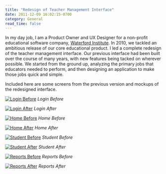 ```yaml
---
title: "Redesign of Teacher Management Interface"
date: 2011-12-09 16:02:15-0700
category: General
read_time: false
---
```


In my day job, I am a Product Owner and UX Designer for a non-profit educational software company, [Waterford Institute](https://www.waterford.org). In 2010, we tackled an ambitious release of our core educational product. I led a complete redesign of the teacher management interface. Our previous interface had been built over the course of many years, with new features being tacked on wherever possible. We started from the ground up, analyzing the primary jobs that educators needed to perform, and then designing an application to make those jobs quick and simple.

Included here are some screens from the previous version and mockups of the redesigned interface.

[![Login Before](https://media.bennorris.org/images/bennorris/uploads/2019/a0fa4f849c.png "Login Before")](https://media.bennorris.org/images/bennorris/uploads/2019/a0fa4f849c.png)
*Login Before*

[![Login After](https://media.bennorris.org/images/bennorris/uploads/2019/7544da036e.png "Login After")](https://media.bennorris.org/images/bennorris/uploads/2019/7544da036e.png)
*Login After*

[![Home Before](https://media.bennorris.org/images/bennorris/uploads/2019/84fa1918a7.png "Home Before")](https://media.bennorris.org/images/bennorris/uploads/2019/84fa1918a7.png)
*Home Before*

[![Home After](https://media.bennorris.org/images/bennorris/uploads/2019/c3b58f3715.png "Home After")](https://media.bennorris.org/images/bennorris/uploads/2019/c3b58f3715.png)
*Home After*

[![Student Before](https://media.bennorris.org/images/bennorris/uploads/2019/0514576ca8.png "Student Before")](https://media.bennorris.org/images/bennorris/uploads/2019/0514576ca8.png)
*Student Before*

[![Student After](https://media.bennorris.org/images/bennorris/uploads/2019/fae95cb1ac.png "Student After")](https://media.bennorris.org/images/bennorris/uploads/2019/fae95cb1ac.png)
*Student After*

[![Reports Before](https://media.bennorris.org/images/bennorris/uploads/2019/d92c387817.png "Reports Before")](https://media.bennorris.org/images/bennorris/uploads/2019/d92c387817.png)
*Reports Before*

[![Reports After](https://media.bennorris.org/images/bennorris/uploads/2019/652d96c9c7.png "Reports After")](https://media.bennorris.org/images/bennorris/uploads/2019/652d96c9c7.png)
*Reports After*
